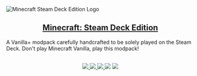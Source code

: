 ![Minecraft Steam Deck Edition Logo](https://i.imgur.com/GHUfShe.png)

<p align="center">
  <h2 align="center"><a href="https://modrinth.com/modpack/minecraft-steam-deck-edition">Minecraft: Steam Deck Edition</a></h2>
  A Vanilla+ modpack carefully handcrafted to be solely played on the Steam Deck. Don't play Minecraft Vanilla, play this modpack!
  <p align="center">
    <br />
    <a href="https://fabricmc.net/">
      <img src="https://img.shields.io/badge/API-Fabric-blue"></img>
    </a>
    <a href="https://modrinth.com/modpack/minecraft-steam-deck-edition">
      <img src="https://img.shields.io/badge/Latest_version-1.20.1-yellow"></img>
    </a>
    <a href="https://modrinth.com/modpack/minecraft-steam-deck-edition)https://modrinth.com/modpack/minecraft-steam-deck-edition">
      <img src="https://img.shields.io/badge/Status-maintained-green"></img>
    </a>
    <a herf="https://github.com/Blasto33/Minecraft-Steam-Deck-Edition">
      <img src="https://img.shields.io/github/stars/Blasto33/Minecraft-Steam-Deck-Edition?logo=github&style=flat-square">
    </a>
    <a herf="https://github.com/Blasto33/Minecraft-Steam-Deck-Edition/issues"> 
      <img src="https://img.shields.io/github/issues/Blasto33/Minecraft-Steam-Deck-Edition?color=orange&logo=github&style=flat-square">
    </a>
  </p>
</p>
